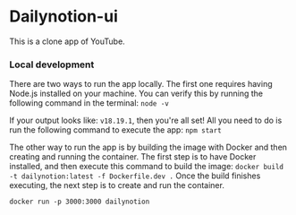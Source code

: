 # Dailynotion-ui
This is a clone app of YouTube.



### Local development

There are two ways to run the app locally. The first one requires having Node.js installed on your machine. You can verify this by running the following command in the terminal: `node -v`

If your output looks like: `v18.19.1`, then you're all set! All you need to do is run the following command to execute the app: `npm start`

The other way to run the app is by building the image with Docker and then creating and running the container. The first step is to have Docker installed, and then execute this command to build the image: `docker build -t dailynotion:latest -f Dockerfile.dev .` Once the build finishes executing, the next step is to create and run the container.

`docker run -p 3000:3000 dailynotion`
